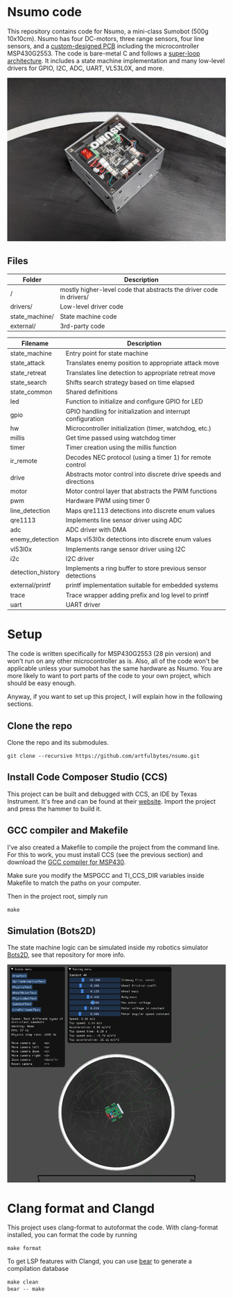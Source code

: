 # Nsumo code
This repository contains code for Nsumo, a mini-class Sumobot (500g 10x10cm). Nsumo has
four DC-motors, three range sensors, four line sensors, and a [custom-designed PCB](https://github.com/artfulbytes/nsumo_hardware.git)
including the microcontroller MSP430G2553. The code is bare-metal C and follows a [super-loop
architecture](https://en.wikibooks.org/wiki/Embedded_Systems/Super_Loop_Architecture). It includes
a state machine implementation and many low-level drivers for GPIO, I2C, ADC, UART, VL53L0X, and more.

<img src="/images/nsumo.jpg">

## Files
| Folder | Description |
|-----|----|
| / | mostly higher-level code that abstracts the driver code in drivers/ |
| drivers/ | Low-level driver code
| state_machine/ | State machine code
| external/ | 3rd-party code

| Filename | Description |
|-----|----|
| state_machine | Entry point for state machine |
| state_attack | Translates enemy position to appropriate attack move |
| state_retreat | Translates line detection to appropriate retreat move |
| state_search | Shifts search strategy based on time elapsed |
| state_common | Shared definitions |
| led | Function to initialize and configure GPIO for LED |
| gpio | GPIO handling for initialization and interrupt configuration |
| hw | Microcontroller initialization (timer, watchdog, etc.) |
| millis | Get time passed using watchdog timer |
| timer | Timer creation using the millis function |
| ir_remote | Decodes NEC protocol (using a timer 1) for remote control |
| drive | Abstracts motor control into discrete drive speeds and directions |
| motor | Motor control layer that abstracts the PWM functions |
| pwm | Hardware PWM using timer 0 |
| line_detection | Maps qre1113 detections into discrete enum values |
| qre1113 | Implements line sensor driver using ADC |
| adc | ADC driver with DMA |
| enemy_detection | Maps vl53l0x detections into discrete enum values |
| vl53l0x | Implements range sensor driver using I2C |
| i2c | I2C driver |
| detection_history | Implements a ring buffer to store previous sensor detections |
| external/printf | printf implementation suitable for embedded systems |
| trace | Trace wrapper adding prefix and log level to printf |
| uart | UART driver |

# Setup
The code is written specifically for MSP430G2553 (28 pin version) and won't run on any
other microcontroller as is. Also, all of the code won't be applicable unless
your sumobot has the same hardware as Nsumo. You are more likely to want to port
parts of the code to your own project, which should be easy enough.

Anyway, if you want to set up this project, I will explain how in the following sections.

## Clone the repo
Clone the repo and its submodules.
```
git clone --recursive https://github.com/artfulbytes/nsumo.git
```

## Install Code Composer Studio (CCS)
This project can be built and debugged with CCS, an IDE by Texas Instrument. It's
free and can be found at their [website](https://www.ti.com/tool/CCSTUDIO). Import
the project and press the hammer to build it.

## GCC compiler and Makefile
I've also created a Makefile to compile the project from the command line. For this
to work, you must install CCS (see the previous section) and download the [GCC compiler for MSP430](https://www.ti.com/tool/MSP430-GCC-OPENSOURCE).

Make sure you modify the MSPGCC and TI_CCS_DIR variables inside Makefile to match the paths
on your computer.

Then in the project root, simply run
```
make
```

## Simulation (Bots2D)
The state machine logic can be simulated inside my robotics simulator [Bots2D](https://github.com/artfulbytes/bots2d),
see that repository for more info.

<img src="/images/simulator.png">

# Clang format and Clangd
This project uses clang-format to autoformat the code. With clang-format installed, you can format the code by running
```
make format
```

To get LSP features with Clangd, you can use [bear](https://github.com/rizsotto/Bear) to generate a compilation database
```
make clean
bear -- make
